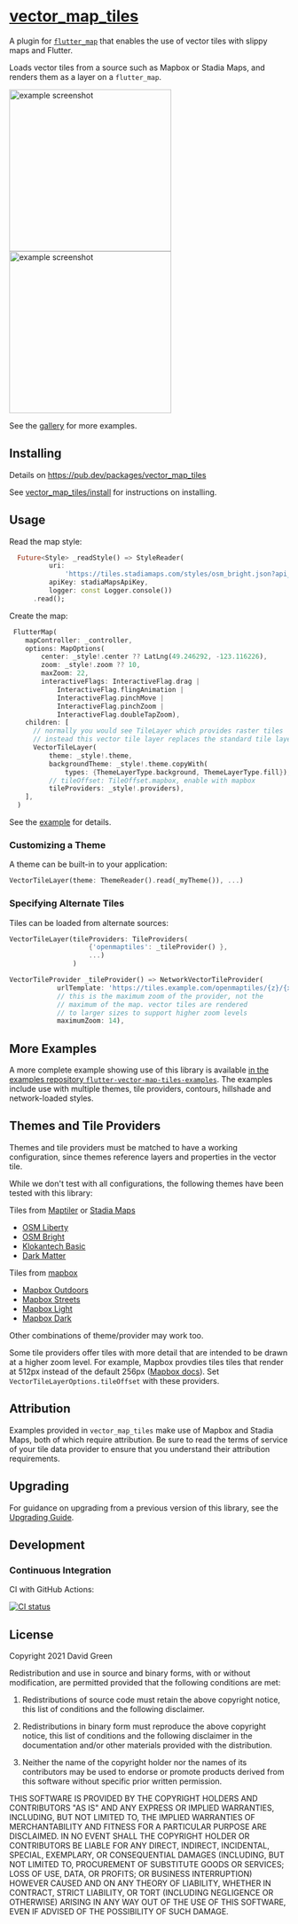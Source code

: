 # [vector_map_tiles](https://pub.dev/packages/vector_map_tiles)

A plugin for [`flutter_map`](https://pub.dev/packages/flutter_map) that enables the use of vector tiles with slippy maps and Flutter.

Loads vector tiles from a source such as Mapbox or Stadia Maps, and renders them as a layer on a `flutter_map`.


<img src="https://raw.githubusercontent.com/greensopinion/flutter-vector-map-tiles/main/vector_map_tiles-example.png" alt="example screenshot" width="292"/> <img src="https://raw.githubusercontent.com/greensopinion/flutter-vector-map-tiles/main/vector_map_tiles-example-hillshade.png" alt="example screenshot" width="292"/>

See the [gallery](gallery/gallery.md) for more examples.

## Installing

Details on https://pub.dev/packages/vector_map_tiles

See [vector_map_tiles/install](https://pub.dev/packages/vector_map_tiles/install) for instructions on installing.

## Usage

Read the map style:

```dart
  Future<Style> _readStyle() => StyleReader(
          uri:
              'https://tiles.stadiamaps.com/styles/osm_bright.json?api_key={key}',
          apiKey: stadiaMapsApiKey,
          logger: const Logger.console())
      .read();
```

Create the map:

```dart
 FlutterMap(
    mapController: _controller,
    options: MapOptions(
        center: _style!.center ?? LatLng(49.246292, -123.116226),
        zoom: _style!.zoom ?? 10,
        maxZoom: 22,
        interactiveFlags: InteractiveFlag.drag |
            InteractiveFlag.flingAnimation |
            InteractiveFlag.pinchMove |
            InteractiveFlag.pinchZoom |
            InteractiveFlag.doubleTapZoom),
    children: [
      // normally you would see TileLayer which provides raster tiles
      // instead this vector tile layer replaces the standard tile layer
      VectorTileLayer(
          theme: _style!.theme,
          backgroundTheme: _style!.theme.copyWith(
              types: {ThemeLayerType.background, ThemeLayerType.fill}),
          // tileOffset: TileOffset.mapbox, enable with mapbox
          tileProviders: _style!.providers),
    ],
  )
```

See the [example](example) for details.

### Customizing a Theme

A theme can be built-in to your application:

```dart
VectorTileLayer(theme: ThemeReader().read(_myTheme()), ...)
```

### Specifying Alternate Tiles

Tiles can be loaded from alternate sources:

```dart
VectorTileLayer(tileProviders: TileProviders(
                    {'openmaptiles': _tileProvider() },
                    ...)
                )

VectorTileProvider _tileProvider() => NetworkVectorTileProvider(
            urlTemplate: 'https://tiles.example.com/openmaptiles/{z}/{x}/{y}.pbf?api_key=$myApiKey',
            // this is the maximum zoom of the provider, not the
            // maximum of the map. vector tiles are rendered
            // to larger sizes to support higher zoom levels
            maximumZoom: 14),

```

## More Examples

A more complete example showing use of this library is available [in the examples repository `flutter-vector-map-tiles-examples`](https://github.com/greensopinion/flutter-vector-map-tiles-examples). The examples include use with multiple themes, tile providers, contours, hillshade and network-loaded styles.

## Themes and Tile Providers

Themes and tile providers must be matched to have a working configuration, since themes reference layers and properties in the vector tile.

While we don't test with all configurations, the following themes have been tested with this library:

Tiles from [Maptiler](https://maptiler.com) or [Stadia Maps](https://stadiamaps.com/)

* [OSM Liberty](https://maputnik.github.io/osm-liberty/style.json)
* [OSM Bright](https://cdn.jsdelivr.net/gh/openmaptiles/osm-bright-gl-style@v1.9/style.json)
* [Klokantech Basic](https://cdn.jsdelivr.net/gh/openmaptiles/klokantech-basic-gl-style@v1.9/style.json)
* [Dark Matter](https://cdn.jsdelivr.net/gh/openmaptiles/dark-matter-gl-style@v1.8/style.json)

Tiles from [mapbox](https://www.mapbox.com/)

* [Mapbox Outdoors](https://www.mapbox.com/maps/outdoors)
* [Mapbox Streets](https://www.mapbox.com/maps/streets)
* [Mapbox Light](https://www.mapbox.com/maps/light)
* [Mapbox Dark](https://www.mapbox.com/maps/dark)

Other combinations of theme/provider may work too.

Some tile providers offer tiles with more detail that are intended to be drawn at a higher zoom level. For example, Mapbox provdies tiles tiles that render at 512px instead of the default 256px ([Mapbox docs](https://docs.mapbox.com/help/glossary/zoom-level/#tile-size)). Set `VectorTileLayerOptions.tileOffset` with these providers. 
## Attribution

Examples provided in `vector_map_tiles` make use of Mapbox and Stadia Maps, both of which require attribution.
Be sure to read the terms of service of your tile data provider to ensure that you understand their attribution requirements.

## Upgrading

For guidance on upgrading from a previous version of this library, see the [Upgrading Guide](UPGRADING).

## Development

### Continuous Integration

CI with GitHub Actions:

[![CI status](https://github.com/greensopinion/flutter-vector-map-tiles/actions/workflows/CI.yaml/badge.svg)](https://github.com/greensopinion/flutter-vector-map-tiles/actions)

## License

Copyright 2021 David Green

Redistribution and use in source and binary forms, with or without modification,
are permitted provided that the following conditions are met:

1. Redistributions of source code must retain the above copyright notice,
   this list of conditions and the following disclaimer.

2. Redistributions in binary form must reproduce the above copyright notice, 
   this list of conditions and the following disclaimer in the documentation
   and/or other materials provided with the distribution.

3. Neither the name of the copyright holder nor the names of its contributors
   may be used to endorse or promote products derived from this software without
   specific prior written permission.

THIS SOFTWARE IS PROVIDED BY THE COPYRIGHT HOLDERS AND CONTRIBUTORS "AS IS" AND ANY
EXPRESS OR IMPLIED WARRANTIES, INCLUDING, BUT NOT LIMITED TO, THE IMPLIED WARRANTIES
OF MERCHANTABILITY AND FITNESS FOR A PARTICULAR PURPOSE ARE DISCLAIMED. IN NO EVENT
SHALL THE COPYRIGHT HOLDER OR CONTRIBUTORS BE LIABLE FOR ANY DIRECT, INDIRECT,
INCIDENTAL, SPECIAL, EXEMPLARY, OR CONSEQUENTIAL DAMAGES (INCLUDING, BUT NOT LIMITED
TO, PROCUREMENT OF SUBSTITUTE GOODS OR SERVICES; LOSS OF USE, DATA, OR PROFITS; OR 
BUSINESS INTERRUPTION) HOWEVER CAUSED AND ON ANY THEORY OF LIABILITY, WHETHER IN CONTRACT, 
STRICT LIABILITY, OR TORT (INCLUDING NEGLIGENCE OR OTHERWISE) ARISING IN ANY WAY OUT
 OF THE USE OF THIS SOFTWARE, EVEN IF ADVISED OF THE POSSIBILITY OF SUCH DAMAGE.